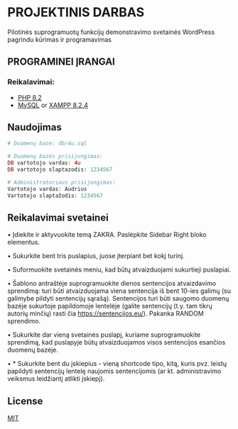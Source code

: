 # PROJEKTINIS DARBAS

Pilotinės suprogramuotų funkcijų demonstravimo svetainės WordPress pagrindu kūrimas ir programavimas

## PROGRAMINEI ĮRANGAI


### Reikalavimai:
* [PHP 8.2](https://www.php.net/)
* [MySQL](https://www.mysql.com/) or [XAMPP 8.2.4](https://www.apachefriends.org/download.html)


## Naudojimas

```php
# Duomenų baze: db/4u.sql

# Duomenų bazės prisijungimas:
DB vartotojo vardas: 4u
DB vartotojo slaptazodis: 1234567

# Administratoriaus prisijungimas:
Vartotojo vardas: Audrius
Vartotojo slaptažodis: 1234567


```

## Reikalavimai svetainei

•	Įdiekite ir aktyvuokite temą ZAKRA. Paslėpkite Sidebar Right bloko elementus.

•	Sukurkite bent tris puslapius, juose įterpiant bet kokį turinį.

•	Suformuokite svetainės meniu, kad būtų atvaizduojami sukurtieji puslapiai. 

•	Šablono antraštėje suprogramuokite dienos sentencijos atvaizdavimo sprendimą: turi būti atvaizduojama viena sentencija iš bent 10-ies galimų (su galimybe pildyti sentencijų sąrašą). Sentencijos turi būti saugomo duomenų bazėje sukurtoje papildomoje lentelėje (galite sentencijų (t.y. tam tikrų autorių minčių) rasti čia https://sentencijos.eu/). Pakanka RANDOM sprendimo.

•	Sukurkite dar vieną svetainės puslapį, kuriame suprogramuokite sprendimą, kad puslapyje būtų atvaizduojamos visos sentencijos esančios duomenų bazėje.

•	* Sukurkite bent du įskiepius - vieną shortcode tipo, kitą, kuris pvz. leistų papildyti sentencijų lentelę naujomis sentencijomis (ar kt. administravimo veiksmus leidžiantį atlikti įskiepį).





## License

[MIT](https://choosealicense.com/licenses/mit/)
